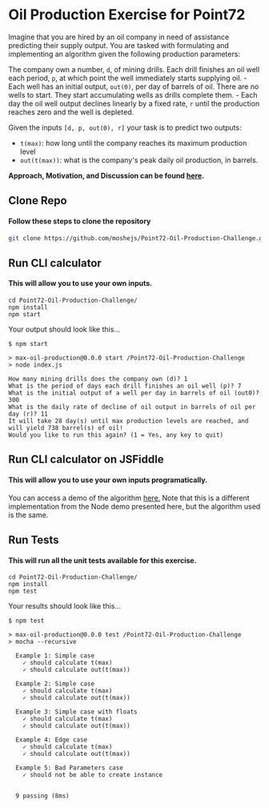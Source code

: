 # Oil Production Exercise for Point72

Imagine that you are hired by an oil company in need of assistance predicting their supply output. You are tasked with formulating and implementing an algorithm given the following production parameters:

The company own a number, `d`, of mining drills. Each drill finishes an oil well each period, `p`, at which point the well immediately starts supplying oil. - Each well has an initial output, `out(0)`, per day of barrels of oil. There are no wells to start. They start accumulating wells as drills complete them. - Each day the oil well output declines linearly by a fixed rate, `r` until the production reaches zero and the well is depleted.

Given the inputs `[d, p, out(0), r]` your task is to predict two outputs: 
- `t(max)`: how long until the company reaches its maximum production level 
- `out(t(max))`: what is the company's peak daily oil production, in barrels.

**Approach, Motivation, and Discussion can be found [here](EXPLANATION.md).**

## Clone Repo 
#### Follow these steps to clone the repository
``` bash
git clone https://github.com/moshejs/Point72-Oil-Production-Challenge.git
```

## Run CLI calculator
#### This will allow you to use your own inputs.
```
cd Point72-Oil-Production-Challenge/
npm install
npm start
```

Your output should look like this...
```
$ npm start

> max-oil-production@0.0.0 start /Point72-Oil-Production-Challenge
> node index.js

How many mining drills does the company own (d)? 1
What is the period of days each drill finishes an oil well (p)? 7
What is the initial output of a well per day in barrels of oil (out0)? 300
What is the daily rate of decline of oil output in barrels of oil per day (r)? 11
It will take 28 day(s) until max production levels are reached, and will yield 738 barrel(s) of oil!
Would you like to run this again? (1 = Yes, any key to quit) 
```
## Run CLI calculator on JSFiddle
#### This will allow you to use your own inputs programatically.
You can access a demo of the algorithm [here.]( https://jsfiddle.net/La8gdjzw/)
Note that this is a different implementation from the Node demo presented here, but the algorithm used is the same.


## Run Tests
#### This will run all the unit tests available for this exercise.
```
cd Point72-Oil-Production-Challenge/
npm install
npm test
```
Your results should look like this...
```
$ npm test

> max-oil-production@0.0.0 test /Point72-Oil-Production-Challenge
> mocha --recursive

  Example 1: Simple case
    ✓ should calculate t(max)
    ✓ should calculate out(t(max))

  Example 2: Simple case
    ✓ should calculate t(max)
    ✓ should calculate out(t(max))

  Example 3: Simple case with floats
    ✓ should calculate t(max)
    ✓ should calculate out(t(max))

  Example 4: Edge case
    ✓ should calculate t(max)
    ✓ should calculate out(t(max))

  Example 5: Bad Parameters case
    ✓ should not be able to create instance


  9 passing (8ms)
```
